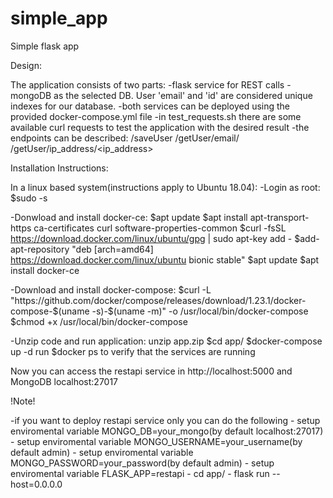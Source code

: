 # simple_app
Simple flask app

Design:

The application consists of two parts:
-flask service for REST calls
-mongoDB as the selected DB. User 'email' and 'id' are considered unique indexes for our database.
-both services can be deployed using the provided docker-compose.yml file
-in test_requests.sh there are some available curl requests to test the application with the desired result
-the endpoints can be described:
	/saveUser
        /getUser/email/<email>
        /getUser/ip_address/<ip_address>


Installation Instructions:

In a linux based system(instructions apply to Ubuntu 18.04):
-Login as root:
$sudo -s

-Donwload and install docker-ce:
$apt update
$apt install apt-transport-https ca-certificates curl software-properties-common
$curl -fsSL https://download.docker.com/linux/ubuntu/gpg | sudo apt-key add -
$add-apt-repository "deb [arch=amd64] https://download.docker.com/linux/ubuntu bionic stable"
$apt update
$apt install docker-ce

-Download and install docker-compose:
$curl -L "https://github.com/docker/compose/releases/download/1.23.1/docker-compose-$(uname -s)-$(uname -m)" -o /usr/local/bin/docker-compose
$chmod +x /usr/local/bin/docker-compose

-Unzip code and run application:
unzip app.zip
$cd app/
$docker-compose up -d
run $docker ps to verify that the services are running

Now you can access the restapi service in http://localhost:5000 and MongoDB localhost:27017


!Note!

-if you want to deploy restapi service only you can do the following
	- setup enviromental variable MONGO_DB=your_mongo(by default localhost:27017)
        - setup enviromental variable MONGO_USERNAME=your_username(by default admin)
        - setup enviromental variable MONGO_PASSWORD=your_password(by default admin)
        - setup enviromental variable FLASK_APP=restapi
        - cd app/
	- flask run --host=0.0.0.0
